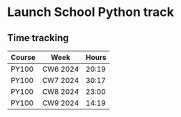 # Launch School Python track

## Time tracking

| Course    | Week      |   Hours   |
| ----------|-----------|-----------|
| PY100     | CW6 2024  |   20:19   |
| PY100     | CW7 2024  |   30:17   |  
| PY100     | CW8 2024  |   23:00   |
| PY100     | CW9 2024  |   14:19   |

